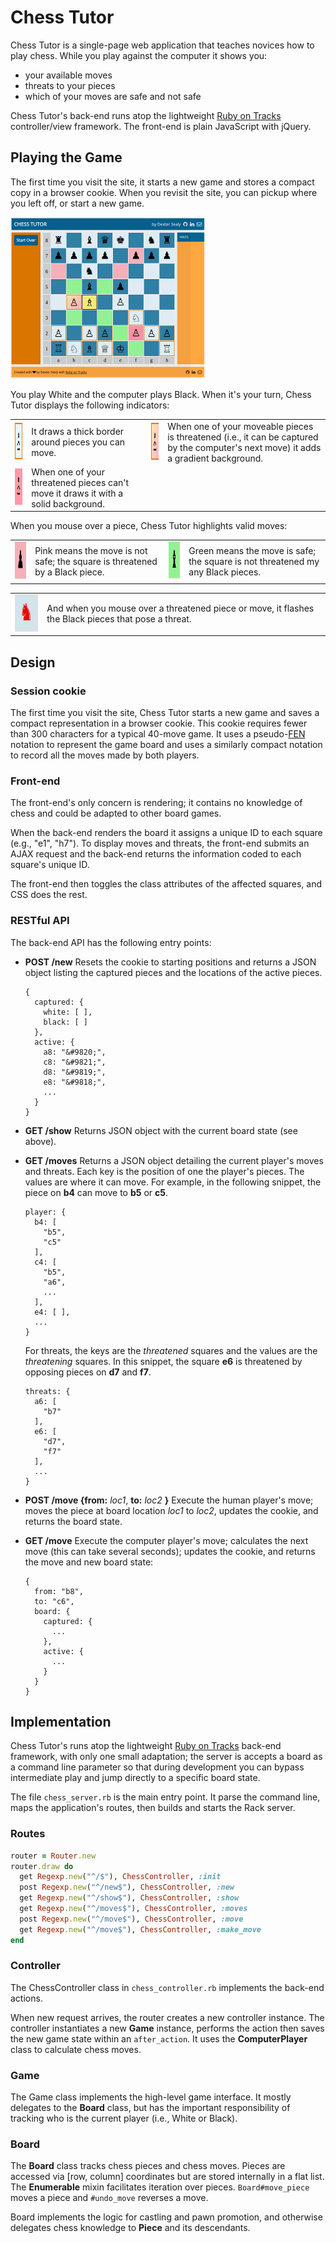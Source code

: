 # Chess Tutor

Chess Tutor is a single-page web application that teaches novices how to play chess.
While you play against the computer it shows you:
- your available moves
- threats to your pieces
- which of your moves are safe and not safe

Chess Tutor's back-end runs atop the lightweight [Ruby on Tracks](https://github.com/dextersealy/ruby-on-tracks) controller/view framework. The front-end is plain JavaScript with jQuery.

## Playing the Game

The first time you visit the site, it starts a new game and stores a compact copy in a browser cookie. When you revisit the site, you can pickup where you left off, or start a new game.

![Image of Starting Game](doc/images/evans-gambit.png)

You play White and the computer plays Black. When it's your turn, Chess Tutor displays the following indicators:

<table>
<tr>
<td><img src="doc/images/moveable-piece.png" width="60px" height="60px"></td>
<td>It draws a thick border around pieces you can move.</td>
<td><img src="doc/images/threatened-moveable-piece.png" width="60px" height="60px"></td>
<td> When one of your moveable pieces is threatened (i.e., it can be captured by the computer's next move) it adds a gradient background.</td>
</tr>
<tr>
<td><img src="doc/images/threatened-piece.png" width="60px" height="60px"></td>
<td>When one of your threatened pieces can't move it draws it with a solid background.</td>
</tr>
</table>

When you mouse over a piece, Chess Tutor highlights valid moves:
<table>
<tr>
<td><img src="doc/images/unsafe-move.png" width="60px" height="60px"></td>
<td>Pink means the move is not safe; the square is threatened by a Black piece.</td>
<td><img src="doc/images/safe-move.png" width="60px" height="60px"></td>
<td>Green means the move is safe; the square is not threatened my any Black pieces.</td>
</tr>
</table>
<table>
<tr>
</tr><tr>
<td><img src="doc/images/flashing.gif" width="60px" height="60px"></td>
<td>And when you mouse over a threatened piece or move, it flashes the Black pieces that pose a threat.</td>
</tr>
</table>

## Design

### Session cookie

The first time you visit the site, Chess Tutor starts a new game and saves a compact representation in a browser cookie. This cookie requires fewer than 300 characters for a typical 40-move game. It uses a pseudo-[FEN](https://en.wikipedia.org/wiki/Forsyth%E2%80%93Edwards_Notation) notation to represent the game board and uses a similarly compact notation to record all the moves made by both players.

### Front-end

The front-end's only concern is rendering; it contains no knowledge of chess and could be adapted to other board games.

When the back-end renders the board it assigns a unique ID to each square (e.g., "e1", "h7"). To display moves and threats, the front-end submits an AJAX request and the back-end returns the information coded to each square's unique ID.

The front-end then toggles the class attributes of the affected squares, and CSS does the rest.

### RESTful API

The back-end API has the following entry points:

- **POST /new**
Resets the cookie to starting positions and returns a JSON object listing the captured pieces and the locations of the active pieces.
  ```
  {
    captured: {
      white: [ ],
      black: [ ]
    },
    active: {
      a8: "&#9820;",
      c8: "&#9821;",
      d8: "&#9819;",
      e8: "&#9818;",
      ...
    }
  }
  ```

- **GET /show**
  Returns JSON object with the current board state (see above).
- **GET /moves**
Returns a JSON object detailing the current player's moves and threats.
Each key is the position of one the player's pieces. The values are where it can move. For example, in the following snippet, the piece on **b4** can move to **b5** or **c5**.
  ```
  player: {
    b4: [
      "b5",
      "c5"
    ],
    c4: [
      "b5",
      "a6",
      ...
    ],
    e4: [ ],
    ...
  }
  ```
  For threats, the keys are the *threatened* squares and the values are the *threatening* squares. In this snippet, the square **e6** is threatened by opposing pieces on **d7** and **f7**.
  ```
  threats: {
    a6: [
      "b7"
    ],
    e6: [
      "d7",
      "f7"
    ],
    ...
  }
  ```
- **POST /move {from:** *loc1*, **to:** *loc2* **}**
Execute the human player's move; moves the piece at board location *loc1* to *loc2*, updates the cookie, and returns the board state.

- **GET /move**
Execute the computer player's move; calculates the next move (this can take several seconds); updates the cookie, and returns the move and new board state:
  ```
  {
    from: "b8",
    to: "c6",
    board: {
      captured: {
        ...
      },
      active: {
        ...
      }
    }
  }
  ```
## Implementation

Chess Tutor's runs atop the lightweight [Ruby on Tracks](https://github.com/dextersealy/ruby-on-tracks) back-end framework, with only one small adaptation; the server is accepts a board as a command line parameter so that during development you can bypass intermediate play and jump directly to a specific board state.

The file ```chess_server.rb``` is the main entry point. It parse the command line, maps the application's routes, then builds and starts the Rack server.

### Routes

```ruby
router = Router.new
router.draw do
  get Regexp.new("^/$"), ChessController, :init
  post Regexp.new("^/new$"), ChessController, :new
  get Regexp.new("^/show$"), ChessController, :show
  get Regexp.new("^/moves$"), ChessController, :moves
  post Regexp.new("^/move$"), ChessController, :move
  get Regexp.new("^/move$"), ChessController, :make_move
end
```

### Controller

The ChessController class in ```chess_controller.rb``` implements the back-end actions.

When new request arrives, the router creates a new controller instance. The controller instantiates a new **Game** instance, performs the action then saves the new game state within an ```after_action```. It uses the  **ComputerPlayer** class to calculate chess moves.

### Game

The Game class implements the high-level game interface. It mostly delegates to the **Board** class, but has the important responsibility of tracking who is the current player (i.e., White or Black).

### Board

The **Board** class tracks chess pieces and chess moves. Pieces are accessed via [row, column] coordinates but are stored internally in a flat list. The **Enumerable** mixin  facilitates iteration over pieces. ```Board#move_piece``` moves a piece and ```#undo_move``` reverses a move.


Board implements the logic for castling and pawn promotion, and otherwise delegates chess knowledge to **Piece** and its descendants.
